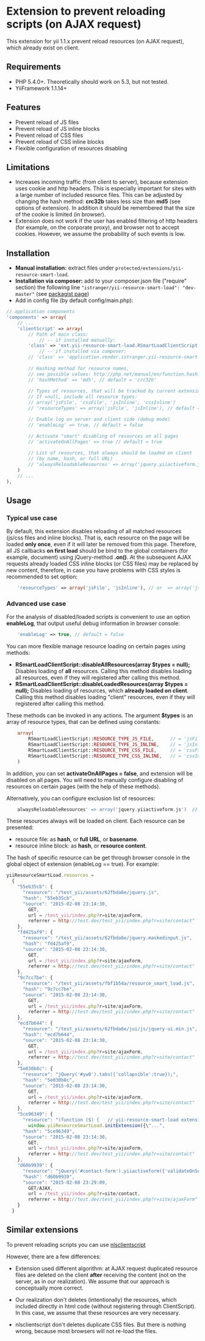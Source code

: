 # Extension to prevent reloading scripts (on AJAX request)

This extension for yii 1.1.x prevent reload resources (on AJAX request), which already exist on client.

## Requirements

+ PHP 5.4.0+. Theoretically should work on 5.3, but not tested.
+ YiiFramework 1.1.14+

## Features

+ Prevent reload of JS files
+ Prevent reload of JS inline blocks
+ Prevent reload of CSS files
+ Prevent reload of CSS inline blocks
+ Flexible configuration of resources disabling

## Limitations

+ Increases incoming traffic (from client to server), because extension uses cookie and http headers.
This is especially important for sites with a large number of included resource files.
This can be adjusted by changing the hash method: **crc32b** takes less size than **md5** (see options of extension).
In addition it should be remembered that the size of the cookie is limited (in browser).
+ Extension does not work if the user has enabled filtering of http headers (for example, on the corporate proxy),
and browser not to accept cookies. However, we assume the probability of such events is low.

## Installation

+ **Manual installation:** extract files under <code>protected/extensions/yii-resource-smart-load</code>.
+ **Installation via composer:** add to your composer.json file ("require" section) the following line  <code>"istranger/yii-resource-smart-load": "dev-master"</code>
  (see <a href="https://packagist.org/packages/istranger/yii-resource-smart-load">packagist page</a>)
+ Add in config file (by default config/main.php):

```php
// application components
'components' => array(
    // ...
    'clientScript' => array(
        // Path of main class: 
            // -- if installed manually: 
        'class' => 'ext.yii-resource-smart-load.RSmartLoadClientScript', 
            // -- if installed via composer: 
        // 'class' => 'application.vendor.istranger.yii-resource-smart-load.RSmartLoadClientScript',  
                    
        // Hashing method for resource names,
        // see possible values: http://php.net/manual/en/function.hash.php#104987 
        // 'hashMethod' => 'md5', // default = 'crc32b'
        
        // Types of resources, that will be tracked by current extension. 
        // If =null, include all resource types: 
        // array('jsFile', 'cssFile', 'jsInline', 'cssInline')
        // 'resourceTypes' => array('jsFile', 'jsInline'), // default = null

        // Enable log on server and client side (debug mode)
        // 'enableLog' => true, // default = false

        // Activate "smart" disabling of resources on all pages
        // 'activateOnAllPages' => true // default = true
        
        // List of resources, that always should be loaded on client 
        // (by name, hash, or full URL)
        // 'alwaysReloadableResources' => array('jquery.yiiactiveform.js')  // default = array()
    )
    // ...
),
```

## Usage

### Typical use case

By default, this extension disables reloading of all matched resources (js/css files and inline blocks).
That is, each resource on the page will be loaded <b>only once</b>, even if it will later be removed from this page.
Therefore, all JS callbacks **on first load** should be bind to the global containers (for example, document) 
using jQuery-method **.on()**. 
At the subsequent AJAX requests already loaded CSS inline blocks (or CSS files) may be replaced by new content, 
therefore, in case you have problems with CSS styles is recommended to set option:

```php
    'resourceTypes' => array('jsFile', 'jsInline'), // or  => array('jsFile')
```

### Advanced use case

For the analysis of disabled/loaded scripts is convenient to use an option **enableLog**, 
that output useful debug information in browser console: 

```php
    'enableLog' => true, // default = false
```

You can more flexible manage resource loading on certain pages using methods: 

+ **RSmartLoadClientScript::disableAllResources(array $types = null);**
    Disables loading of **all** resources. Calling this method disables loading all resources, 
    even if they will registered after calling this method.
+ **RSmartLoadClientScript::disableLoadedResources(array $types = null);**
    Disables loading of resources, which **already loaded on client**. Calling this method disables loading 
    "client" resources, even if they will registered after calling this method.
    
These methods can be invoked in any actions. The argument **$types** is an array of resource types, 
that can be defined using constants:

```php
    array(
        RSmartLoadClientScript::RESOURCE_TYPE_JS_FILE,      // = 'jsFile'
        RSmartLoadClientScript::RESOURCE_TYPE_JS_INLINE,    // = 'jsInline'
        RSmartLoadClientScript::RESOURCE_TYPE_CSS_FILE,     // = 'cssFile'
        RSmartLoadClientScript::RESOURCE_TYPE_CSS_INLINE,   // = 'cssInline'
    )
```

In addition, you can set **activateOnAllPages = false**, and extension will be disabled on all pages. 
You will need to manually configure disabling of resources on certain pages (with the help of these methods).

Alternatively, you can configure exclusion list of resources:

```php
    alwaysReloadableResources' => array('jquery.yiiactiveform.js')  // default = array()
```

These resources always will be loaded on client. Each resource can be presented: 

+ resource file: as **hash**, or **full URL**, or **basename**.
+ resource inline block: as **hash**, or **resource content**.

The hash of specific resource can be get through browser console in the global object of extension (enableLog == true).
For example:
 
```javascript
yiiResourceSmartLoad.resources = 
  {
    "55eb35cb": {
      "resource": "/test_yii/assets/62fbda6e/jquery.js",
      "hash": "55eb35cb",
      "source": "2015-02-08 23:14:30,
		GET,
		url = /test_yii/index.php?r=site/ajaxForm,
		referrer = http://test.dev/test_yii/index.php?r=site/contact"
    },
    "fd425af9": {
      "resource": "/test_yii/assets/62fbda6e/jquery.maskedinput.js",
      "hash": "fd425af9",
      "source": "2015-02-08 23:14:30,
		GET,
		url = /test_yii/index.php?r=site/ajaxForm,
		referrer = http://test.dev/test_yii/index.php?r=site/contact"
    },
    "9c7cc7be": {
      "resource": "/test_yii/assets/fbf1b54a/resource_smart_load.js",
      "hash": "9c7cc7be",
      "source": "2015-02-08 23:14:30,
		GET,
		url = /test_yii/index.php?r=site/ajaxForm,
		referrer = http://test.dev/test_yii/index.php?r=site/contact"
    },
    "ecd7b644": {
      "resource": "/test_yii/assets/62fbda6e/jui/js/jquery-ui.min.js",
      "hash": "ecd7b644",
      "source": "2015-02-08 23:14:30,
		GET,
		url = /test_yii/index.php?r=site/ajaxForm,
		referrer = http://test.dev/test_yii/index.php?r=site/contact"
    },
    "5e030b8c": {
      "resource": "jQuery('#yw0').tabs({'collapsible':true});",
      "hash": "5e030b8c",
      "source": "2015-02-08 23:14:30,
		GET,
		url = /test_yii/index.php?r=site/ajaxForm,
		referrer = http://test.dev/test_yii/index.php?r=site/contact"
    },
    "5ce96349": {
      "resource": "(function ($) {   // yii-resource-smart-load extension
        window.yiiResourceSmartLoad.initExtension({\"...",
      "hash": "5ce96349",
      "source": "2015-02-08 23:14:30,
		GET,
		url = /test_yii/index.php?r=site/ajaxForm,
		referrer = http://test.dev/test_yii/index.php?r=site/contact"
    },
    "d60b9939": {
      "resource": "jQuery('#contact-form').yiiactiveform({'validateOnSubmit':true,'attributes':[{'id':'ContactForm_name...",
      "hash": "d60b9939",
      "source": "2015-02-08 23:29:09,
		GET/AJAX,
		url = /test_yii/index.php?r=site/contact,
		referrer = http://test.dev/test_yii/index.php?r=site/ajaxForm"
    }
  }
```


## Similar extensions

To prevent reloading scripts you can use <a href="https://github.com/nlac/nlsclientscript" target="_blank">nlsclientscript</a>

However, there are a few differences:

* Extension used different algorithm: at AJAX request duplicated resource files are deleted on the client <b>after</b>
receiving the content (not on the server, as in our realization). We assume that our approach is conceptually more correct.

* Our realization don't deletes (intentionally) the resources, which included directly in html code
(without registering through ClientScript). In this case, we assume that these resources are very necessary.

* nlsclientscript don't deletes duplicate CSS files. But there is nothing wrong, because most browsers will not re-load
the files.
